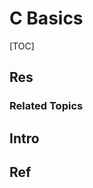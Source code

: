 # C Basics

[TOC]



## Res
### Related Topics



## Intro


## Ref
[C语言中的字符串（从定义到传参）| CSDN]: https://blog.csdn.net/LIUCOSMOSSUN/article/details/110446925

[C语言结构体初始化的四种方法 | CSDN]: https://blog.csdn.net/ericbar/article/details/79567108
